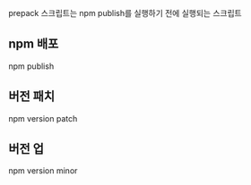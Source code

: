 prepack 스크립트는 npm publish를 실행하기 전에 실행되는 스크립트

## npm 배포

npm publish

## 버전 패치

npm version patch

## 버전 업

npm version minor
